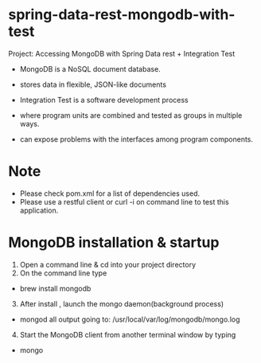 # spring-data-rest-mongodb-with-test

Project: Accessing MongoDB with Spring Data rest + Integration Test

- MongoDB is a NoSQL document database.
- stores data in flexible, JSON-like documents

- Integration Test is a software development process 
- where program units are combined and tested as groups in multiple ways.
- can expose problems with the interfaces among program components.

# Note
- Please check pom.xml for a list of dependencies used.
- Please use a restful client or curl -i on command line to test this application.

# MongoDB installation & startup
1. Open a command line & cd into your project directory
2. On the command line type
  - brew install mongodb
3. After install , launch the mongo daemon(background process)
  - mongod
  all output going to: /usr/local/var/log/mongodb/mongo.log
4. Start the MongoDB client from another terminal window by typing 
  - mongo
